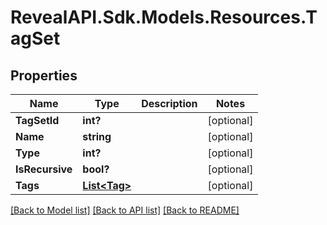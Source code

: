 # RevealAPI.Sdk.Models.Resources.TagSet
## Properties

Name | Type | Description | Notes
------------ | ------------- | ------------- | -------------
**TagSetId** | **int?** |  | [optional] 
**Name** | **string** |  | [optional] 
**Type** | **int?** |  | [optional] 
**IsRecursive** | **bool?** |  | [optional] 
**Tags** | [**List&lt;Tag&gt;**](Tag.md) |  | [optional] 

[[Back to Model list]](../README.md#documentation-for-models) [[Back to API list]](../README.md#documentation-for-api-endpoints) [[Back to README]](../README.md)

